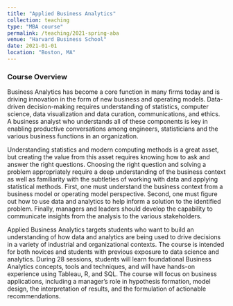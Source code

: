 ```yaml
---
title: "Applied Business Analytics"
collection: teaching
type: "MBA course"
permalink: /teaching/2021-spring-aba
venue: "Harvard Business School"
date: 2021-01-01
location: "Boston, MA"
---
```


### Course Overview

Business Analytics has become a core function in many firms today and is driving innovation in the form of new business and operating models. Data-driven decision-making requires understanding of statistics, computer science, data visualization and data curation, communications, and ethics. A business analyst who understands all of these components is key in enabling productive conversations among engineers, statisticians and the various business functions in an organization.

Understanding statistics and modern computing methods is a great asset, but creating the value from this asset requires knowing how to ask and answer the right questions. Choosing the right question and solving a problem appropriately require a deep understanding of the business context as well as familiarity with the subtleties of working with data and applying statistical methods. First, one must understand the business context from a business model or operating model perspective. Second, one must figure out how to use data and analytics to help inform a solution to the identified problem. Finally, managers and leaders should develop the capability to communicate insights from the analysis to the various stakeholders.

Applied Business Analytics targets students who want to build an understanding of how data and analytics are being used to drive decisions in a variety of industrial and organizational contexts. The course is intended for both novices and students with previous exposure to data science and analytics. During 28 sessions, students will learn foundational Business Analytics concepts, tools and techniques, and will have hands-on experience using Tableau, R, and SQL. The course will focus on business applications, including a manager’s role in hypothesis formation, model design, the interpretation of results, and the formulation of actionable recommendations.